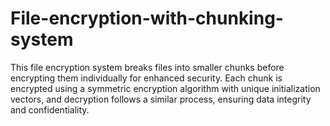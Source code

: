 # File-encryption-with-chunking-system
This file encryption system breaks files into smaller chunks before encrypting them individually for enhanced security. Each chunk is encrypted using a symmetric encryption algorithm with unique initialization vectors, and decryption follows a similar process, ensuring data integrity and confidentiality.
